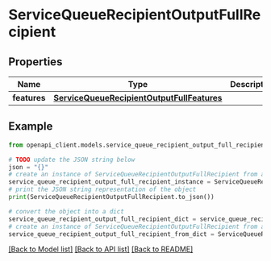 # ServiceQueueRecipientOutputFullRecipient


## Properties

Name | Type | Description | Notes
------------ | ------------- | ------------- | -------------
**features** | [**ServiceQueueRecipientOutputFullFeatures**](ServiceQueueRecipientOutputFullFeatures.md) |  | [optional] 

## Example

```python
from openapi_client.models.service_queue_recipient_output_full_recipient import ServiceQueueRecipientOutputFullRecipient

# TODO update the JSON string below
json = "{}"
# create an instance of ServiceQueueRecipientOutputFullRecipient from a JSON string
service_queue_recipient_output_full_recipient_instance = ServiceQueueRecipientOutputFullRecipient.from_json(json)
# print the JSON string representation of the object
print(ServiceQueueRecipientOutputFullRecipient.to_json())

# convert the object into a dict
service_queue_recipient_output_full_recipient_dict = service_queue_recipient_output_full_recipient_instance.to_dict()
# create an instance of ServiceQueueRecipientOutputFullRecipient from a dict
service_queue_recipient_output_full_recipient_from_dict = ServiceQueueRecipientOutputFullRecipient.from_dict(service_queue_recipient_output_full_recipient_dict)
```
[[Back to Model list]](../README.md#documentation-for-models) [[Back to API list]](../README.md#documentation-for-api-endpoints) [[Back to README]](../README.md)


